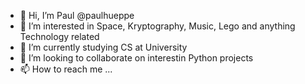 - 👋 Hi, I’m Paul @paulhueppe
- 👀 I’m interested in Space, Kryptography, Music, Lego and anything Technology related
- 🌱 I’m currently studying CS at University
- 💞️ I’m looking to collaborate on interestin Python projects
- 📫 How to reach me ...

<!---
paulhueppe/paulhueppe is a ✨ special ✨ repository because its `README.md` (this file) appears on your GitHub profile.
You can click the Preview link to take a look at your changes.
--->
